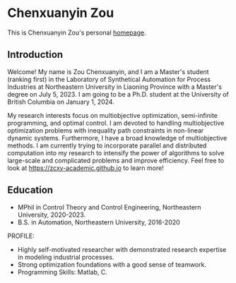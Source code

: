 # Chenxuanyin Zou
This is Chenxuanyin Zou's personal [homepage](https://zcxyUBC.github.io/).

## Introduction
Welcome! My name is Zou Chenxuanyin, and I am a Master's student (ranking first) in the Laboratory of Synthetical Automation for Process Industries at Northeastern University in Liaoning Province with a Master's degree on July 5, 2023. I am going to be a Ph.D. student at the University of British Columbia on January 1, 2024.

My research interests focus on multiobjective optimization, semi-infinite programming, and optimal control. I am devoted to handling multiobjective optimization problems with inequality path constraints in non-linear dynamic systems. Furthermore, I have a broad knowledge of multiobjective methods. I am currently trying to incorporate parallel and distributed computation into my research to intensify the power of algorithms to solve large-scale and complicated problems and improve efficiency. Feel free to look at https://zcxy-academic.github.io to learn more!


## Education
* MPhil in Control Theory and Control  Engineering, Northeastern University, 2020-2023.
* B.S. in Automation, Northeastern University, 2016-2020


PROFILE:
* Highly self-motivated researcher with demonstrated research expertise in modeling industrial processes. 
* Strong optimization foundations with a good sense of teamwork.
* Programming Skills: Matlab, C.

